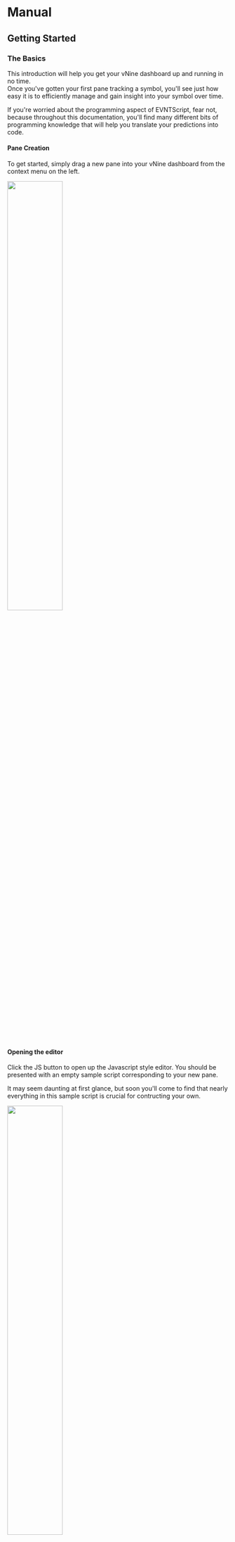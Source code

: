 # Manual

## Getting Started

### The Basics

This introduction will help you get your vNine dashboard up and running in no time.  
Once you've gotten your first pane tracking a symbol, you'll see just how easy it is to 
efficiently manage and gain insight into your symbol over time.

If you're worried about the programming aspect of EVNTScript, fear not, because 
throughout this documentation, you'll find many different bits of programming 
knowledge that will help you translate your predictions into code.

#### Pane Creation

To get started, simply drag a new pane into your vNine dashboard from the context menu 
on the left.

<img src="asset/drag_pane.png" width="50%" height="50%">

#### Opening the editor

Click the JS button to open up the Javascript style editor. 
You should be presented with an empty sample script corresponding to your new pane.  

It may seem daunting at first glance, but soon you'll come to find that nearly 
everything in this sample script is crucial for contructing your own.

<img src="asset/click_js.png" width="50%" height="50%">

[//]: # "Replace this image when 'scripted stopped' is fixed"

### Declaring your Variables

Once you've opened your Javascript editor, you should see your main CEVNTPane and 
CEVNTFeed variables. These are foundational objects you're going to use most to 
maintain the feed of the symbol you're tracking.

```js
var gEvntPane;
var gPaneFeed;
var gFeedDraw;
var gSymbolName = "";
```

- [CEvntPane](../class/src/index.js~CEvntPane) ```gEvntPane```  
Your pane variable allows you to create just about everything else we're going to need 
to make use of your script.

[//]: # "Test whether or not this reference syntax works"

- [CEvntFeed](../class/src/index.js~CEvntFeed.html) ```gPaneFeed```  
Your feed variable will be used to track and make use of every single [Event](../class/src/index.js~Event.html) 
that has occured since the exchange last opened.

- [CEvntDraw](../class/src/index.js~CEvntDraw.html) ```gEvntDraw```  
Your draw variable will let you draw the feed you're tracking to your pane. This is useful 
for determining for yourself whether or not your script is properly handling the data it is 
receiving from your symbol.

- [String](https://developer.mozilla.org/en-US/docs/Web/JavaScript/Reference/Global_Objects/String) ```kSymbolName```  
The symbol name is the technical name of the symbol we want to interpret.

[//]: # "[symbols](link to symbol names)"

#### Built-in Functions

##### onLoad

The built in onLoad function is called when the user clicks the run button shown below.  

<img src="asset/click_run.png" width="50%" height="50%">

It is extremely useful for setting up all of your variables perfectly before your script 
begins running through each and every event in the [onEvent](../function/index.html#static-function-onEvent) method.

[//]: # "Test whether or not this reference syntax works"

```js
function onLoad ()
{
    gEvntPane = MakePane();
    gPaneFeed = gEvntPane.MakeFeed(gSymbolName);
    gFeedDraw = gEvntPane.MakeDraw(gPaneFeed);	
}
```

- [MakePane](../function/index.html#static-function-MakePane) ```MakePane()```  
The built in function [MakePane](../function/index.html#static-function-MakePane) 
returns a new [CEvntPane](../class/src/index.js~CEvntPane.html) object. 
Most of the time, the above snippet included, it is used to set your ```gEvntPane``` variable 
to a new pane in the initialization of your script.

- [MakeFeed](../class/src/index.js~CEvntPane.html#instance-method-MakeFeed) ```gEvntPane.MakeFeed(gSymbolName)```  
Returns a new [CEvntFeed](../class/src/index.js~CEvntFeed.html) object 
based on your specified symbol name. If you pass in the same symbol name, this is equivilent to 
the feed that will be tracked in your 
[onEvent](../function/index.html#static-function-onEvent) method.

- [MakeDraw](../class/src/index.js~CEvntPane.html#instance-method-MakeDraw) ```gEvntPane.MakeDraw(gPaneFeed)```  
Returns a new [CEvntDraw](../class/src/index.js~CEvntDraw.html) object 
based on your newly created feed. This will render your feed in your pane.

##### onEvent

The built in onEvent function is called once for each timestamp tracked in your symbol.  

This is where you'll be doing most of your calculations on the specific things you're 
looking for in your symbol. It allows your script to perform different tasks depending 
on the current event's conditions.

```js
function onEvent (pFeed, pSequ)
{
	
}
```

- [CEvntFeed](../class/src/index.js~CEvntFeed.html) ```pFeed```  
A feed with timestamps measured in nanoseconds with 64 bit precision.

- [Number](https://developer.mozilla.org/en-US/docs/Web/JavaScript/Reference/Global_Objects/Number) ```pSequ```  
A number that is used for Amount of events within this sequence. It defaults to 0.

##### onOpen

The built in onOpen function is called once the pane has properly loaded and rendered the Symbol information.

It allows you to make any last minute changes once your script has successfully tracked each and every 
event in your symbol's feed.

```js
function onOpen ()
{
	
}
```

##### onStop

The built in onStop function is called when the user clicks the stop button shown below.

<img src="asset/click_stop.png" width="50%" height="50%">

This function can be useful for logging data gathered while the symbol was running.

```js
function onStop ()
{
	
}
```

### Adding Overlays

#### Drawing Price Changes

Lorem ipsum dolor sit amet, consectetur adipiscing elit, sed do eiusmod tempor incididunt ut labore et dolore magna aliqua. Ut enim ad minim veniam, quis nostrud exercitation ullamco laboris nisi ut aliquip ex ea commodo consequat. Duis aute irure dolor in reprehenderit in voluptate velit esse cillum dolore eu fugiat nulla pariatur.

### Customizing Visuals

#### Drawing Other Values

Scripts can track more than just prices though. In some cases, it might be useful to track 
the [Quantities](https://bblake.info/vxa-doc/class/src/index.js~Trade.html#instance-member-Quantity) 
of [Trades](https://bblake.info/vxa-doc/class/src/index.js~Trade.html). 

In the example below, the highest [Quantity](https://bblake.info/vxa-doc/class/src/index.js~Trade.html#instance-member-Quantity) 
trade is tracked and drawn to the [Pane](https://bblake.info/vxa-doc/class/src/index.js~CEvntPane.html).

[//]: # "<img src="asset/max_quantity.png" width="50%" height="50%">"

## General Formatting

### Notation

Constants used for distinguishing variable roles

- `k` | K denotes a constant variable
- `g` | G denotes a global variable

```js
var gEvntPane;
var gPaneFeed;
var kSymbolName = "ESM9";
```

## Enumerated Constants

### CEvntFeed.FeedStep

Constants used for CEvntFeed.FeedStep

- `kStepShow` | Shows the event aggregating by time
- `kStepHide` | Withholds the even from the Symbol viewport
- `kStepHalt` | Shows the previous event
- `kStepNext` | Advances the step position

```js
gPaneFeed.FeedStep = kStepHide; //This will hide the current event in the feed
```

### kEvent.Type

Enumerated types of events

- `kEvent.Type.Trade`
- `kEvent.Type.Bid`
- `kEvent.Type.Ask`
- `kEvent.Type.ImpliedBid`
- `kEvent.Type.ImpliedAsk`
- `kEvent.Type.BookReset`

```js
if (tTick.Type == kEvent.Type.Trade)
{
	//Do something based on event being a trade
}
```

### kEvent.Trade.Aggressor

Enumerated values for getting the type of aggressor of a trade event

- `kEvent.Trade.Aggressor.Buy`
- `kEvent.Trade.Aggressor.Sell`

```js
if (tTick.Type == kEvent.Type.Trade)
{
	if (tTick.Trade.Aggressor == kEvent.Trade.Aggressor.Buy)
	{
		//Do something based on trade's aggressor being a buyer
	}
}
```

### kEvent.Bid.Type

Enumerated values for getting the type of a bid event

- `kEvent.Bid.Type.New`
- `kEvent.Bid.Type.Change`
- `kEvent.Bid.Type.Delete`
- `kEvent.Bid.Type.DeleteThru`
- `kEvent.Bid.Type.DeleteFrom`
- `kEvent.Bid.Type.Overlay`
- `kEvent.Bid.Type.Replace`

```js
if (tTick.Bid.Type == kEvent.Bid.Type.New)
{
	//Do something based on bid's type being new
}
```

### kEvent.Ask.Type

Enumerated values for getting the type of an ask event

- `kEvent.Ask.Type.New`
- `kEvent.Ask.Type.Change`
- `kEvent.Ask.Type.Delete`
- `kEvent.Ask.Type.DeleteThru`
- `kEvent.Ask.Type.DeleteFrom`

```js
if (tTick.Ask.Type == kEvent.Ask.Type.New)
{
	//Do something based on ask's type being new
}
```

### CEvntPane.Wave

Enumerated values for playing different audio files

- `Bang` | 0
- `Clang` | 1
- `Punch` | 2
- `Ring_1` | 3
- `Ring_2` | 4
- `Ring_3` | 5
- `Ring_4` | 6
- `Ring_5` | 7
- `Ring_6` | 8
- `Ring_7` | 9
- `Slap` | 10

```js
CEvntPane.PlayWave(0); //Plays a bang!
```


